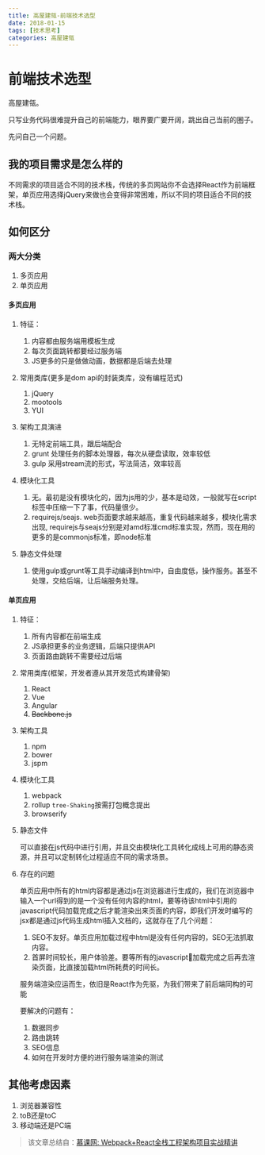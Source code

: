 ```yaml
---
title: 高屋建瓴-前端技术选型
date: 2018-01-15
tags: [技术思考]
categories: 高屋建瓴
---
```

# 前端技术选型

高屋建瓴。

只写业务代码很难提升自己的前端能力，眼界要广要开阔，跳出自己当前的圈子。

先问自己一个问题。

## 我的项目需求是怎么样的

不同需求的项目适合不同的技术栈，传统的多页网站你不会选择React作为前端框架，单页应用选择jQuery来做也会变得非常困难，所以不同的项目适合不同的技术栈。

## 如何区分

### 两大分类

1. 多页应用
2. 单页应用

#### 多页应用

1. 特征：
    1. 内容都由服务端用模板生成
    2. 每次页面跳转都要经过服务端
    3. JS更多的只是做做动画，数据都是后端去处理

2. 常用类库(更多是dom api的封装类库，没有编程范式)
    1. jQuery
    2. mootools    
    3. YUI

3. 架构工具演进
    1. 无特定前端工具，跟后端配合
    2. grunt 处理任务的脚本处理器，每次从硬盘读取，效率较低
    3. gulp  采用stream流的形式，写法简洁，效率较高

4. 模块化工具
    1. 无。最初是没有模块化的，因为js用的少，基本是动效，一般就写在script标签中压缩一下了事，代码量很少。
    2. requirejs/seajs. web页面要求越来越高，重复代码越来越多，模块化需求出现, requirejs与seajs分别是对amd标准cmd标准实现，然而，现在用的更多的是commonjs标准，即node标准
    
5. 静态文件处理
    1. 使用gulp或grunt等工具手动编译到html中，自由度低，操作服务。甚至不处理，交给后端，让后端服务处理。    

#### 单页应用

1. 特征：
    1. 所有内容都在前端生成
    2. JS承担更多的业务逻辑，后端只提供API
    3. 页面路由跳转不需要经过后端

2. 常用类库(框架，开发者遵从其开发范式构建骨架)
    1. React
    2. Vue
    3. Angular
    4. ~~Backbone.js~~

3. 架构工具
    1. npm
    2. bower
    3. jspm

4. 模块化工具
    1. webpack
    2. rollup     `tree-Shaking`按需打包概念提出
    3. browserify

5. 静态文件

    可以直接在js代码中进行引用，并且交由模块化工具转化成线上可用的静态资源，并且可以定制转化过程适应不同的需求场景。

6. 存在的问题

    单页应用中所有的html内容都是通过js在浏览器进行生成的，我们在浏览器中输入一个url得到的是一个没有任何内容的html，要等待该html中引用的javascript代码加载完成之后才能渲染出来页面的内容，即我们开发时编写的jsx都是通过js代码生成html插入文档的，这就存在了几个问题：

    1. SEO不友好。单页应用加载过程中html是没有任何内容的，SEO无法抓取内容。
    2. 首屏时间较长，用户体验差。要等所有的javascript加载完成之后再去渲染页面，比直接加载html所耗费的时间长。

    服务端渲染应运而生，依旧是React作为先驱，为我们带来了前后端同构的可能

    要解决的问题有：

    1. 数据同步
    2. 路由跳转
    3. SEO信息
    4. 如何在开发时方便的进行服务端渲染的测试


## 其他考虑因素

1. 浏览器兼容性
2. toB还是toC
3. 移动端还是PC端

> 该文章总结自：[慕课网: Webpack+React全栈工程架构项目实战精讲](https://coding.imooc.com/class/161.html)